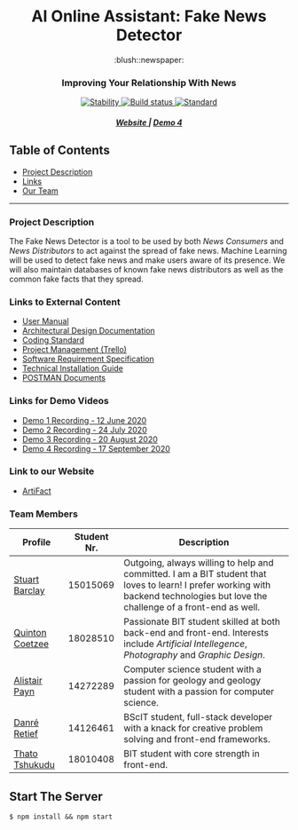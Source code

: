 <h1 align="center">AI Online Assistant: Fake News Detector</h1>
<div align="center">
:blush::newspaper:
</div>
<h3 align="center"><strong>Improving Your Relationship With News</strong></h3>

<div align="center">
  <!-- Stability -->
  <a href="https://nodejs.org/api/documentation.html#documentation_stability_index">
    <img src="https://img.shields.io/badge/stability-stable-brightgreen.svg?"
      alt="Stability" />
  </a>
  <!-- Build Status -->
  <a href="https://travis-ci.org//COS301-SE-2020/AI-Online-Assistant-Fake-News-Detector">
    <img src="https://travis-ci.org/COS301-SE-2020/AI-Online-Assistant-Fake-News-Detector.svg?branch=staging" alt="Build status">
  </a>
  
  <!-- Standard -->
  <a href="https://standardjs.com">
    <img src="https://img.shields.io/badge/code%20style-standard-brightgreen.svg?"
      alt="Standard" />
  </a>
</div>

<div align="center">
  <h5>
    <a target="_blank" href="http://142.93.251.101/">
      Website
    </a>
    <span> | </span>
    <a target="_blank" href="https://youtu.be/78GiV0ON9g0">
      Demo 4
    </a>
  </h5>
</div>

## Table of Contents

- [Project Description](#desc)
- [Links](#links)
- [Our Team](#team)

---

<a name="desc"></a>

### Project Description

The Fake News Detector is a tool to be used by both _News Consumers_ and _News Distributors_ to act against the spread of fake news. Machine Learning will be used to detect fake news and make users aware of its presence. We will also maintain databases of known fake news distributors as well as the common fake facts that they spread.

<a name="links"></a>

### Links to External Content

- [User Manual](https://www.overleaf.com/read/ptwsspcycjpf)
- [Architectural Design Documentation](https://www.overleaf.com/read/gzztzhjkvvyj)
- [Coding Standard](https://www.overleaf.com/read/yhjjwykzjqpk)
- [Project Management (Trello)](https://trello.com/invite/b/zb3DjGQ1/aa7c49e51f99044974cd1ade64787fc7/capstone-project)
- [Software Requirement Specification](https://www.overleaf.com/read/rrhpmydtbkhr)
- [Technical Installation Guide](https://www.overleaf.com/read/khvhcnhhyzym)
- [POSTMAN Documents](https://documenter.getpostman.com/view/7268236/T1LTdinb?version=latest)

### Links for Demo Videos

- [Demo 1 Recording - 12 June 2020](https://youtu.be/cnF3ivkuhQc)
- [Demo 2 Recording - 24 July 2020](https://youtu.be/xQSGfRS1p_s)
- [Demo 3 Recording - 20 August 2020](https://youtu.be/MFLxKsOJi-U)
- [Demo 4 Recording - 17 September 2020](https://youtu.be/78GiV0ON9g0)

### Link to our Website

- [ArtiFact](https://artifacts.live)

<a name="team"></a>

### Team Members

| Profile                                              | Student Nr. | Description                                                                                                                                                                       |
|------------------------------------------------------|-------------|-----------------------------------------------------------------------------------------------------------------------------------------------------------------------------------|
| [Stuart Barclay](https://stuey61296.github.io/)      | 15015069    | Outgoing, always willing to help and committed. I am a BIT student that loves to learn! I prefer working with backend technologies but love the challenge of a front-end as well. |
| [Quinton Coetzee](https://quintoncoetzee.github.io/) | 18028510    | Passionate BIT student skilled at both back-end and front-end. Interests include _Artificial Intellegence_, _Photography_ and _Graphic Design_.                                   |
| [Alistair Payn](https://alistairpaynup.github.io/)   | 14272289    | Computer science student with a passion for geology and geology student with a passion for computer science.                                                                      |
| [Danré Retief](https://iamdanre.github.io/)          | 14126461    | BScIT student, full-stack developer with a knack for creative problem solving and front-end frameworks.                                                                           |
| [Thato Tshukudu](https://taydos.github.io/)          | 18010408    | BIT student with core strength in front-end.                                                                                                                                      |

## Start The Server

`$ npm install && npm start`
